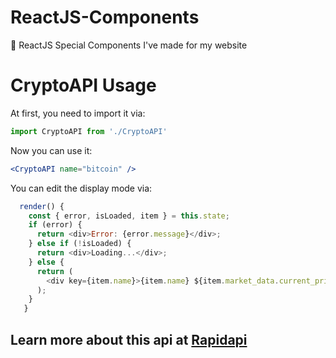 # ReactJS-Components
🧱 ReactJS Special Components I've made for my website

# CryptoAPI Usage
At first, you need to import it via:
```javascript
import CryptoAPI from './CryptoAPI'
```

Now you can use it:
```jsx
<CryptoAPI name="bitcoin" />
```

You can edit the display mode via:
```javascript
  render() {
    const { error, isLoaded, item } = this.state;
    if (error) {
      return <div>Error: {error.message}</div>;
    } else if (!isLoaded) {
      return <div>Loading...</div>;
    } else {
      return (
        <div key={item.name}>{item.name} ${item.market_data.current_price.usd}</div> //Output: Bitcoin $6000
      );
    }
   }
```

## Learn more about this api at [Rapidapi](https://rapidapi.com/Gramzivi/api/covid-19-data?endpoint=apiendpoint_90422c25-72f4-4e9a-a792-67e3dc7553a1)


